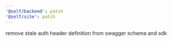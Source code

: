 ```yaml
---
'@self/backend': patch
'@self/site': patch
---
```


remove stale auth header definition from swagger schema and sdk
